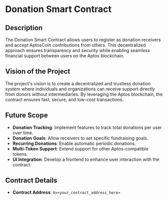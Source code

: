 # Donation Smart Contract

## Description
The Donation Smart Contract allows users to register as donation receivers and accept AptosCoin contributions from others. This decentralized approach ensures transparency and security while enabling seamless financial support between users on the Aptos blockchain.

## Vision of the Project
The project's vision is to create a decentralized and trustless donation system where individuals and organizations can receive support directly from donors without intermediaries. By leveraging the Aptos blockchain, the contract ensures fast, secure, and low-cost transactions.

## Future Scope
- **Donation Tracking**: Implement features to track total donations per user over time.
- **Donation Goals**: Allow receivers to set specific fundraising goals.
- **Recurring Donations**: Enable automatic periodic donations.
- **Multi-Token Support**: Extend support for other Aptos-compatible tokens.
- **UI Integration**: Develop a frontend to enhance user interaction with the contract.

## Contract Details
- **Contract Address**: `0x<your_contract_address_here>`

